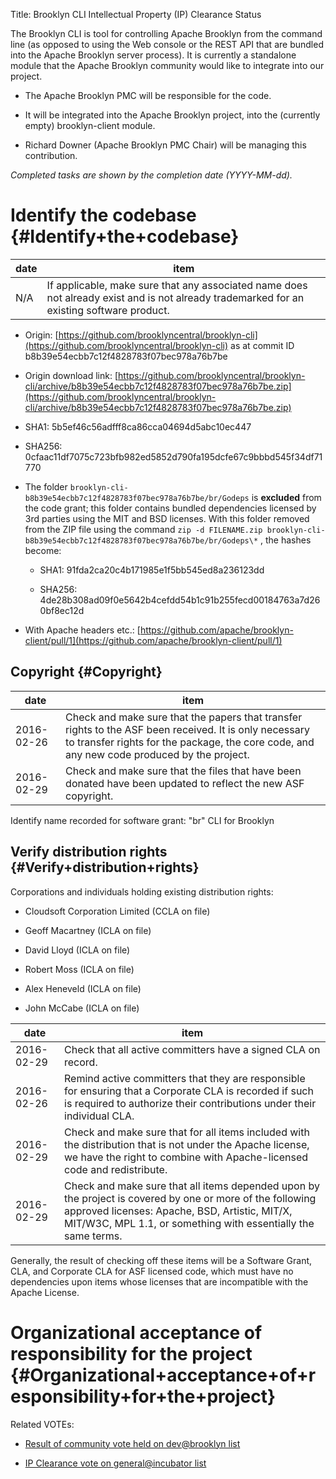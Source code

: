 Title: Brooklyn CLI Intellectual Property (IP) Clearance Status


The Brooklyn CLI is tool for controlling Apache Brooklyn from the command line (as opposed to using the Web console or the REST API that are bundled into the Apache Brooklyn server process). It is currently a standalone module that the Apache Brooklyn community would like to integrate into our project.



- The Apache Brooklyn PMC will be responsible for the code.


- It will be integrated into the Apache Brooklyn project, into the (currently empty) brooklyn-client module.


- Richard Downer (Apache Brooklyn PMC Chair) will be managing this contribution.

 _Completed tasks are shown by the completion date (YYYY-MM-dd)._ 


# Identify the codebase {#Identify+the+codebase}

| date | item |
|------|------|
| N/A | If applicable, make sure that any associated name does not already exist and is not already trademarked for an existing software product. |


- Origin: [https://github.com/brooklyncentral/brooklyn-cli](https://github.com/brooklyncentral/brooklyn-cli) as at commit ID b8b39e54ecbb7c12f4828783f07bec978a76b7be

- Origin download link: [https://github.com/brooklyncentral/brooklyn-cli/archive/b8b39e54ecbb7c12f4828783f07bec978a76b7be.zip](https://github.com/brooklyncentral/brooklyn-cli/archive/b8b39e54ecbb7c12f4828783f07bec978a76b7be.zip) 

- SHA1: 5b5ef46c56adfff8ca86cca04694d5abc10ec447

- SHA256: 0cfaac11df7075c723bfb982ed5852d790fa195dcfe67c9bbbd545f34df71770

- The folder `brooklyn-cli-b8b39e54ecbb7c12f4828783f07bec978a76b7be/br/Godeps` is **excluded** from the code grant; this folder contains bundled dependencies licensed by 3rd parties using the MIT and BSD licenses. With this folder removed from the ZIP file using the command `zip -d FILENAME.zip brooklyn-cli-b8b39e54ecbb7c12f4828783f07bec978a76b7be/br/Godeps\*` , the hashes become:

  - SHA1: 91fda2ca20c4b171985e1f5bb545ed8a236123dd

  - SHA256: 4de28b308ad09f0e5642b4cefdd54b1c91b255fecd00184763a7d260bf8ec12d


- With Apache headers etc.: [https://github.com/apache/brooklyn-client/pull/1](https://github.com/apache/brooklyn-client/pull/1) 

## Copyright {#Copyright}

| date | item |
|------|------|
| 2016-02-26 | Check and make sure that the papers that transfer rights to the ASF been received. It is only necessary to transfer rights for the package, the core code, and any new code produced by the project. |
| 2016-02-29 | Check and make sure that the files that have been donated have been updated to reflect the new ASF copyright. |

Identify name recorded for software grant: "br" CLI for Brooklyn


## Verify distribution rights {#Verify+distribution+rights}

Corporations and individuals holding existing distribution rights:



- Cloudsoft Corporation Limited (CCLA on file)

- Geoff Macartney (ICLA on file)

- David Lloyd (ICLA on file)

- Robert Moss (ICLA on file)

- Alex Heneveld (ICLA on file)

- John McCabe (ICLA on file)

| date | item |
|------|------|
| 2016-02-29 | Check that all active committers have a signed CLA on record. |
| 2016-02-26 | Remind active committers that they are responsible for ensuring that a Corporate CLA is recorded if such is required to authorize their contributions under their individual CLA. |
| 2016-02-29 | Check and make sure that for all items included with the distribution that is not under the Apache license, we have the right to combine with Apache-licensed code and redistribute. |
| 2016-02-29 | Check and make sure that all items depended upon by the project is covered by one or more of the following approved licenses: Apache, BSD, Artistic, MIT/X, MIT/W3C, MPL 1.1, or something with essentially the same terms. |

Generally, the result of checking off these items will be a Software Grant, CLA, and Corporate CLA for ASF licensed code, which must have no dependencies upon items whose licenses that are incompatible with the Apache License.


# Organizational acceptance of responsibility for the project {#Organizational+acceptance+of+responsibility+for+the+project}

Related VOTEs:



-  [Result of community vote held on dev@brooklyn list](http://mail-archives.apache.org/mod_mbox/incubator-brooklyn-dev/201602.mbox/%3CCABQFKi35ymwtTTnZCNwAYtAhVYr6VErQE8ToZZhgncv6QK5tgQ%40mail.gmail.com%3E) 

-  [IP Clearance vote on general@incubator list](http://mail-archives.apache.org/mod_mbox/incubator-general/201602.mbox/%3CCABQFKi1-VxhduAnn0BKewsDihWJP0kcBZ5KerWi%3DVXVjs-%2B5bQ%40mail.gmail.com%3E) 
